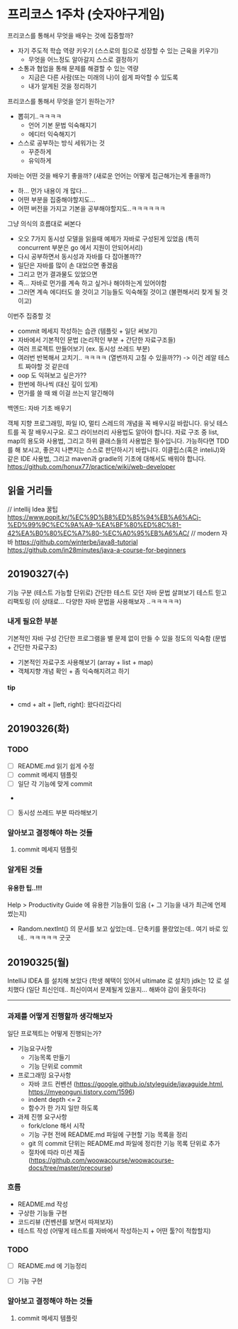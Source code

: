 # 프리코스 1주차 (숫자야구게임)
프리코스를 통해서 무엇을 배우는 것에 집중할까?
 - 자기 주도적 학습 역량 키우기 (스스로의 힘으로 성장할 수 있는 근육을 키우기)
    - 무엇을 어느정도 알아갈지 스스로 결정하기
 - 소통과 협업을 통해 문제를 해결할 수 있는 역량
    - 지금은 다른 사람(또는 미래의 나)이 쉽게 파악할 수 있도록
    - 내가 알게된 것을 정리하기

프리코스를 통해서 무엇을 얻기 원하는가?
 - 뽑히기..ㅋㅋㅋㅋ
    - 언어 기본 문법 익숙해지기
    - 에디터 익숙해지기
 - 스스로 공부하는 방식 세워가는 것
    - 꾸준하게
    - 유익하게
 
자바는 어떤 것을 배우기 좋을까? (새로운 언어는 어떻게 접근해가는게 좋을까?)
 - 하... 먼가 내용이 개 많다... 
 - 어떤 부분을 집중해야할지도... 
 - 어떤 버전을 가지고 기본을 공부해야할지도..ㅋㅋㅋㅋㅋㅋ
 
그냥 의식의 흐름대로 써본다
 - 오오 7가지 동시성 모델을 읽을때 예제가 자바로 구성된게 있었음 (특히 concurrent 부분은 go 에서 지원이 안되어서리)
 - 다시 공부하면서 동시성과 자바를 다 잡아볼까??
 - 일단은 자바를 많이 손 대었으면 좋겠음
 - 그리고 먼가 결과물도 있었으면
 - 즉... 자바로 먼가를 계속 하고 싶거나 해야하는게 있어야함
 - 그러면 계속 에디터도 쓸 것이고 기능들도 익숙해질 것이고 (불편해서리 찾게 될 것이고)

이번주 집중할 것
 - commit 메세지 작성하는 습관 (템플릿 + 일단 써보기)
 - 자바에서 기본적인 문법 (논리적인 부분 + 간단한 자료구조들)
 - 여러 프로젝트 만들어보기 (ex. 동시성 쓰레드 부분)
 - 여러번 반복해서 고치기.. ㅋㅋㅋㅋ (열번까지 고칠 수 있을까??) -> 이건 레알 테스트 짜야할 것 같은데 
 - oop 도 익혀보고 싶은가??
 - 한번에 하나씩 (대신 깊이 있게)
 - 먼가를 쓸 때 왜 이걸 쓰는지 알긴해야
 
 백엔드: 자바 기초 배우기
 
 객체 지향 프로그래밍, 파일 IO, 멀티 스레드의 개념을 꼭 배우시길 바랍니다.
 유닛 테스트를 꼭 잘 배우시구요. 로그 라이브러리 사용법도 알아야 합니다.
 자료 구조 중 list, map의 용도와 사용법, 그리고 하위 클래스들의 사용법은 필수입니다.
 가능하다면 TDD를 해 보시고, 좋은지 나쁜지는 스스로 판단하시기 바랍니다.
 이클립스(혹은 inteliJ)와 같은 IDE 사용법, 그리고 maven과 gradle의 기초에 대해서도 배워야 합니다.
 https://github.com/honux77/practice/wiki/web-developer
 
## 읽을 거리들
// intellij Idea 꿀팁
https://www.popit.kr/%EC%9D%B8%ED%85%94%EB%A6%ACj-%ED%99%9C%EC%9A%A9-%EA%BF%80%ED%8C%81-42%EA%B0%80%EC%A7%80-%EC%A0%95%EB%A6%AC/
// modern 자바
https://github.com/winterbe/java8-tutorial
https://github.com/in28minutes/java-a-course-for-beginners


## 20190327(수)
기능 구분 (테스트 가능할 단위로)
간단한 테스트
모던 자바 문법 살펴보기
테스트 믿고 리팩토링 (이 상태로... 다양한 자바 문법을 사용해보자 ..ㅋㅋㅋㅋㅋ)


### 내게 필요한 부분
기본적인 자바 구성
간단한 프로그램을 별 문제 없이 만들 수 있을 정도의 익숙함 (문법 + 간단한 자료구조)

- 기본적인 자료구조 사용해보기 (array + list + map)
- 객체지향 개념 확인 + 좀 익숙해지려고 하기


#### tip
- cmd + alt + [left, right]: 왔다리갔다리




## 20190326(화)


 
### TODO
- [ ] README.md 읽기 쉽게 수정
- [ ] commit 메세지 템플릿
- [ ] 일단 각 기능에 맞게 commit
+
- [ ] 동시성 쓰레드 부분 따라해보기


### 알아보고 결정해야 하는 것들
1. commit 메세지 템플릿

### 알게된 것들

#### 유용한 팁..!!!
Help > Productivity Guide 에 유용한 기능들이 있음 (+ 그 기능을 내가 최근에 언제 썼는지)
 - Random.nextInt() 의 문서를 보고 싶었는데.. 단축키를 몰랐었는데.. 여기 바로 있네.. ㅋㅋㅋㅋㅋ 굿굿

## 20190325(월)

IntelliJ IDEA 를 설치해 보았다 (학생 혜택이 있어서 ultimate 로 설치!)
jdk는 12 로 설치했다 (일단 최신인데.. 최신이여서 문제될게 있을지... 해봐야 감이 올듯하다)

-------
### 과제를 어떻게 진행할까 생각해보자

일단 프로젝트는 어떻게 진행되는가?
- 기능요구사항
    - 기능목록 만들기
    - 기능 단위로 commit
- 프로그래밍 요구사항
    - 자바 코드 컨벤션 (https://google.github.io/styleguide/javaguide.html, https://myeonguni.tistory.com/1596)
    - indent depth <= 2
    - 함수가 한 가지 일만 하도록
- 과제 진행 요구사항 
    - fork/clone 해서 시작
    - 기능 구현 전에 README.md 파일에 구현할 기능 목록을 정리
    - git 의 commit 단위는 README.md 파일에 정리한 기능 목록 단위로 추가
    - 절차에 따라 미션 제출 (https://github.com/woowacourse/woowacourse-docs/tree/master/precourse)


### 흐름
- README.md 작성
- 구상한 기능들 구현
- 코드리뷰 (컨벤션를 보면서 따져보자)
- 테스트 작성 (어떻게 테스트를 자바에서 작성하는지 + 어떤 툴?이 적합할지)

### TODO
- [ ] README.md 에 기능정리
- [ ] 기능 구현


### 알아보고 결정해야 하는 것들
1. commit 메세지 템플릿